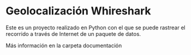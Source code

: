 # Geolocalización Whireshark

Este es un proyecto realizado en Python con el que se puede rastrear el recorrido  a través de Internet de un paquete de datos.

Más información en la carpeta documentación